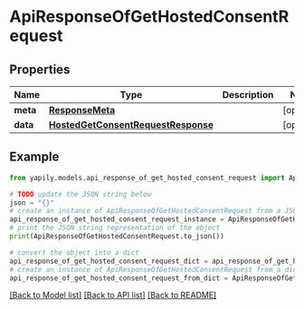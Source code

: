 # ApiResponseOfGetHostedConsentRequest


## Properties

Name | Type | Description | Notes
------------ | ------------- | ------------- | -------------
**meta** | [**ResponseMeta**](ResponseMeta.md) |  | [optional] 
**data** | [**HostedGetConsentRequestResponse**](HostedGetConsentRequestResponse.md) |  | [optional] 

## Example

```python
from yapily.models.api_response_of_get_hosted_consent_request import ApiResponseOfGetHostedConsentRequest

# TODO update the JSON string below
json = "{}"
# create an instance of ApiResponseOfGetHostedConsentRequest from a JSON string
api_response_of_get_hosted_consent_request_instance = ApiResponseOfGetHostedConsentRequest.from_json(json)
# print the JSON string representation of the object
print(ApiResponseOfGetHostedConsentRequest.to_json())

# convert the object into a dict
api_response_of_get_hosted_consent_request_dict = api_response_of_get_hosted_consent_request_instance.to_dict()
# create an instance of ApiResponseOfGetHostedConsentRequest from a dict
api_response_of_get_hosted_consent_request_from_dict = ApiResponseOfGetHostedConsentRequest.from_dict(api_response_of_get_hosted_consent_request_dict)
```
[[Back to Model list]](../README.md#documentation-for-models) [[Back to API list]](../README.md#documentation-for-api-endpoints) [[Back to README]](../README.md)


